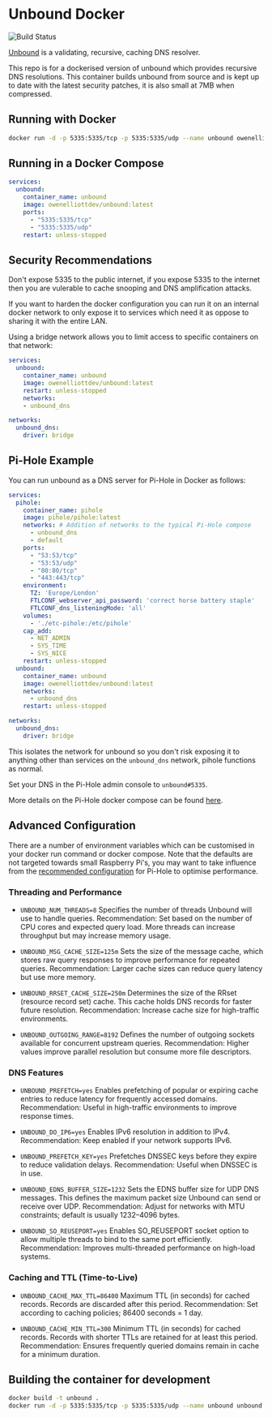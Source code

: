 # Unbound Docker

![Build Status](https://github.com/OwenElliottDev/unbound-docker/actions/workflows/docker-publish.yml/badge.svg)

[Unbound](https://github.com/NLnetLabs/unbound) is a validating, recursive, caching DNS resolver.

This repo is for a dockerised version of unbound which provides recursive DNS resolutions. This container builds unbound from source and is kept up to date with the latest security patches, it is also small at 7MB when compressed.

## Running with Docker

```bash
docker run -d -p 5335:5335/tcp -p 5335:5335/udp --name unbound owenelliottdev/unbound:latest
```

## Running in a Docker Compose

```yml
services:
  unbound:
    container_name: unbound
    image: owenelliottdev/unbound:latest
    ports:
      - "5335:5335/tcp"
      - "5335:5335/udp"
    restart: unless-stopped
```

## Security Recommendations

Don't expose 5335 to the public internet, if you expose 5335 to the internet then you are vulerable to cache snooping and DNS amplification attacks.

If you want to harden the docker configuration you can run it on an internal docker network to only expose it to services which need it as oppose to sharing it with the entire LAN.

Using a bridge network allows you to limit access to specific containers on that network:
```yml
services:
  unbound:
    container_name: unbound
    image: owenelliottdev/unbound:latest
    restart: unless-stopped
    networks:
    - unbound_dns

networks:
  unbound_dns:
    driver: bridge
```

## Pi-Hole Example

You can run unbound as a DNS server for Pi-Hole in Docker as follows:

```yml
services:
  pihole:
    container_name: pihole
    image: pihole/pihole:latest
    networks: # Addition of networks to the typical Pi-Hole compose
      - unbound_dns
      - default
    ports:
      - "53:53/tcp"
      - "53:53/udp"
      - "80:80/tcp"
      - "443:443/tcp"
    environment:
      TZ: 'Europe/London'
      FTLCONF_webserver_api_password: 'correct horse battery staple'
      FTLCONF_dns_listeningMode: 'all'
    volumes:
      - './etc-pihole:/etc/pihole'
    cap_add:
      - NET_ADMIN
      - SYS_TIME
      - SYS_NICE
    restart: unless-stopped
  unbound:
    container_name: unbound
    image: owenelliottdev/unbound:latest
    networks:
      - unbound_dns
    restart: unless-stopped

networks:
  unbound_dns:
    driver: bridge
```

This isolates the network for unbound so you don't risk exposing it to anything other than services on the `unbound_dns` network, pihole functions as normal.

Set your DNS in the Pi-Hole admin console to `unbound#5335`.

More details on the Pi-Hole docker compose can be found [here](https://docs.pi-hole.net/docker/).

## Advanced Configuration

There are a number of environment variables which can be customised in your docker run command or docker compose. Note that the defaults are not targeted towards small Raspberry Pi's, you may want to take influence from the [recommended configuration](https://docs.pi-hole.net/guides/dns/unbound/) for Pi-Hole to optimise performance.

### Threading and Performance

+ `UNBOUND_NUM_THREADS=8`
Specifies the number of threads Unbound will use to handle queries.
Recommendation: Set based on the number of CPU cores and expected query load. More threads can increase throughput but may increase memory usage.

+ `UNBOUND_MSG_CACHE_SIZE=125m`
Sets the size of the message cache, which stores raw query responses to improve performance for repeated queries.
Recommendation: Larger cache sizes can reduce query latency but use more memory.

+ `UNBOUND_RRSET_CACHE_SIZE=250m`
Determines the size of the RRset (resource record set) cache. This cache holds DNS records for faster future resolution.
Recommendation: Increase cache size for high-traffic environments.

+ `UNBOUND_OUTGOING_RANGE=8192`
Defines the number of outgoing sockets available for concurrent upstream queries.
Recommendation: Higher values improve parallel resolution but consume more file descriptors.

### DNS Features

+ `UNBOUND_PREFETCH=yes`
Enables prefetching of popular or expiring cache entries to reduce latency for frequently accessed domains.
Recommendation: Useful in high-traffic environments to improve response times.

+ `UNBOUND_DO_IP6=yes`
Enables IPv6 resolution in addition to IPv4.
Recommendation: Keep enabled if your network supports IPv6.

+ `UNBOUND_PREFETCH_KEY=yes`
Prefetches DNSSEC keys before they expire to reduce validation delays.
Recommendation: Useful when DNSSEC is in use.

+ `UNBOUND_EDNS_BUFFER_SIZE=1232`
Sets the EDNS buffer size for UDP DNS messages. This defines the maximum packet size Unbound can send or receive over UDP.
Recommendation: Adjust for networks with MTU constraints; default is usually 1232–4096 bytes.

+ `UNBOUND_SO_REUSEPORT=yes`
Enables SO_REUSEPORT socket option to allow multiple threads to bind to the same port efficiently.
Recommendation: Improves multi-threaded performance on high-load systems.

### Caching and TTL (Time-to-Live)

+ `UNBOUND_CACHE_MAX_TTL=86400`
Maximum TTL (in seconds) for cached records. Records are discarded after this period.
Recommendation: Set according to caching policies; 86400 seconds = 1 day.

+ `UNBOUND_CACHE_MIN_TTL=300`
Minimum TTL (in seconds) for cached records. Records with shorter TTLs are retained for at least this period.
Recommendation: Ensures frequently queried domains remain in cache for a minimum duration.


## Building the container for development

```bash
docker build -t unbound .
docker run -d -p 5335:5335/tcp -p 5335:5335/udp --name unbound unbound
```
